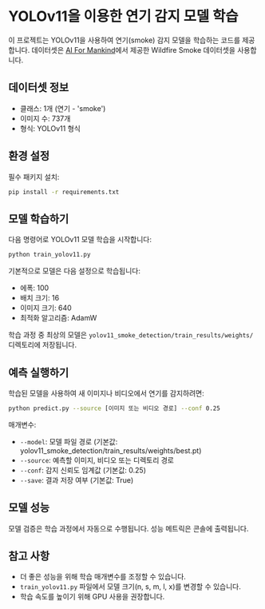 # YOLOv11을 이용한 연기 감지 모델 학습

이 프로젝트는 YOLOv11을 사용하여 연기(smoke) 감지 모델을 학습하는 코드를 제공합니다. 데이터셋은 [AI For Mankind](https://aiformankind.org/)에서 제공한 Wildfire Smoke 데이터셋을 사용합니다.

## 데이터셋 정보

- 클래스: 1개 (연기 - 'smoke')
- 이미지 수: 737개
- 형식: YOLOv11 형식

## 환경 설정

필수 패키지 설치:

```bash
pip install -r requirements.txt
```

## 모델 학습하기

다음 명령어로 YOLOv11 모델 학습을 시작합니다:

```bash
python train_yolov11.py
```

기본적으로 모델은 다음 설정으로 학습됩니다:
- 에폭: 100
- 배치 크기: 16
- 이미지 크기: 640
- 최적화 알고리즘: AdamW

학습 과정 중 최상의 모델은 `yolov11_smoke_detection/train_results/weights/` 디렉토리에 저장됩니다.

## 예측 실행하기

학습된 모델을 사용하여 새 이미지나 비디오에서 연기를 감지하려면:

```bash
python predict.py --source [이미지 또는 비디오 경로] --conf 0.25
```

매개변수:
- `--model`: 모델 파일 경로 (기본값: yolov11_smoke_detection/train_results/weights/best.pt)
- `--source`: 예측할 이미지, 비디오 또는 디렉토리 경로
- `--conf`: 감지 신뢰도 임계값 (기본값: 0.25)
- `--save`: 결과 저장 여부 (기본값: True)

## 모델 성능

모델 검증은 학습 과정에서 자동으로 수행됩니다. 성능 메트릭은 콘솔에 출력됩니다.

## 참고 사항

- 더 좋은 성능을 위해 학습 매개변수를 조정할 수 있습니다.
- `train_yolov11.py` 파일에서 모델 크기(n, s, m, l, x)를 변경할 수 있습니다.
- 학습 속도를 높이기 위해 GPU 사용을 권장합니다. 